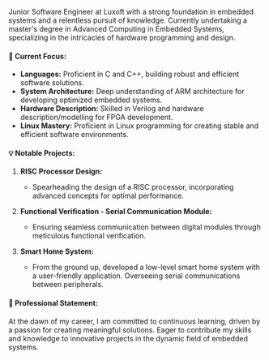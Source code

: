 Junior Software Engineer at Luxoft with a strong foundation in embedded systems and a relentless pursuit of knowledge. Currently undertaking a master's degree in Advanced Computing in Embedded Systems, specializing in the intricacies of hardware programming and design.

#### 🚀 Current Focus:

- **Languages:** Proficient in C and C++, building robust and efficient software solutions.
- **System Architecture:** Deep understanding of ARM architecture for developing optimized embedded systems.
- **Hardware Description:** Skilled in Verilog and hardware description/modelling for FPGA development.
- **Linux Mastery:** Proficient in Linux programming for creating stable and efficient software environments.

#### 💡 Notable Projects:

1. **RISC Processor Design:**
   - Spearheading the design of a RISC processor, incorporating advanced concepts for optimal performance.

2. **Functional Verification - Serial Communication Module:**
   - Ensuring seamless communication between digital modules through meticulous functional verification.

3. **Smart Home System:**
   - From the ground up, developed a low-level smart home system with a user-friendly application. Overseeing serial communications between peripherals.

#### 🌟 Professional Statement:

At the dawn of my career, I am committed to continuous learning, driven by a passion for creating meaningful solutions. Eager to contribute my skills and knowledge to innovative projects in the dynamic field of embedded systems.

